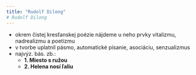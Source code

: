 ```yaml
---
title: "Rudolf Dilong"
# Rudolf Dilong
---
```

- okrem čistej kresťanskej poézie nájdeme u neho prvky vitalizmu, nadrealizmu a poetizmu
- v tvorbe uplatnil pásmo, automatické písanie, asociáciu, senzualizmus
- najvýz. bás. zb.:
	- **1. Miesto s ružou**
	- **2. Helena nosí ľaliu**